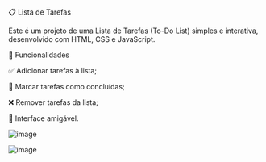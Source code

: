 📋 Lista de Tarefas

Este é um projeto de uma Lista de Tarefas (To-Do List) simples e interativa, desenvolvido com HTML, CSS e JavaScript.

🚀 Funcionalidades

✅ Adicionar tarefas à lista;

🔄 Marcar tarefas como concluídas;

❌ Remover tarefas da lista;

🎨 Interface amigável.

![image](https://github.com/user-attachments/assets/60ceefe5-c478-4a60-b400-0f1b2aa89c97)


![image](https://github.com/user-attachments/assets/e20395ae-fb36-4523-8ab1-9605d05afd8d)

